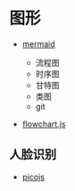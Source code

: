 图形
========

- [mermaid](https://github.com/knsv/mermaid)

    - 流程图
    - 时序图
    - 甘特图
    - 类图
    - git

- [flowchart.js](https://github.com/adrai/flowchart.js)

## 人脸识别

- [picojs](https://github.com/tehnokv/picojs)
